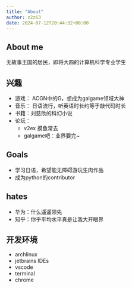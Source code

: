 ```yaml
---
title: "About"
author: z2z63
date: 2024-07-12T20:44:32+08:00
---
```

## About me
无故事王国的居民，即将大四的计算机科学专业学生
## 兴趣
- 游戏： ACGN中的G，想成为galgame领域大神
- 音乐： 日语流行，听英语时长约等于敲代码时长
- 书籍：刘慈欣的科幻小说
- 论坛：
    - v2ex 摸鱼常去
    - galgame吧：业界要完~
## Goals
- 学习日语，希望能无障碍游玩生肉作品
- 成为python的contributor

## hates
- 华为：什么遥遥领先
- 知乎：你乎平均水平真是让我大开眼界

## 开发环境
- archlinux
- jetbrains IDEs
- vscode
- terminal
- chrome